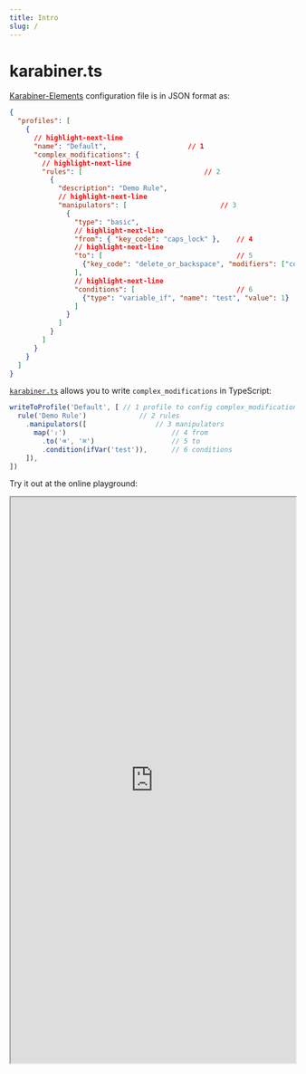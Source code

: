 ```yaml
---
title: Intro
slug: /
---
```


# karabiner.ts

[Karabiner-Elements](https://karabiner-elements.pqrs.org/) configuration file is
in JSON format as:

```json title="~/.config/karabiner/karabiner.json"
{
  "profiles": [
    {
      // highlight-next-line
      "name": "Default",                    // 1
      "complex_modifications": {
        // highlight-next-line
        "rules": [                              // 2
          {
            "description": "Demo Rule",
            // highlight-next-line
            "manipulators": [                       // 3
              {
                "type": "basic",
                // highlight-next-line
                "from": { "key_code": "caps_lock" },    // 4
                // highlight-next-line
                "to": [                                 // 5
                  {"key_code": "delete_or_backspace", "modifiers": ["command"]}
                ],
                // highlight-next-line
                "conditions": [                         // 6
                  {"type": "variable_if", "name": "test", "value": 1}
                ]
              }
            ]
          }
        ]
      }
    }
  ]
}
```

[`karabiner.ts`](https://github.com/evan-liu/karabiner.ts) allows you to write `complex_modifications` in TypeScript:

```typescript
writeToProfile('Default', [ // 1 profile to config complex_modifications
  rule('Demo Rule')             // 2 rules
    .manipulators([                 // 3 manipulators
      map('⇪')                          // 4 from
        .to('⌫', '⌘')                   // 5 to
        .condition(ifVar('test')),      // 6 conditions
    ]),
])
```

Try it out at the online playground:

<iframe src="https://stackblitz.com/edit/karabiner-ts?embed=1&file=rules.js&hideExplorer=1&hideNavigation=1&terminalHeight=20" width="100%" height="1000"></iframe>